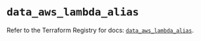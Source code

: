 # `data_aws_lambda_alias`

Refer to the Terraform Registry for docs: [`data_aws_lambda_alias`](https://registry.terraform.io/providers/hashicorp/aws/6.4.0/docs/data-sources/lambda_alias).
